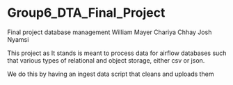# Group6_DTA_Final_Project
Final project database management
William Mayer
Chariya Chhay
Josh Nyamsi

This project as It stands is meant to process data for airflow databases such that various types of relational and object storage, either csv or json.

We do this by having an ingest data script that cleans and uploads them

